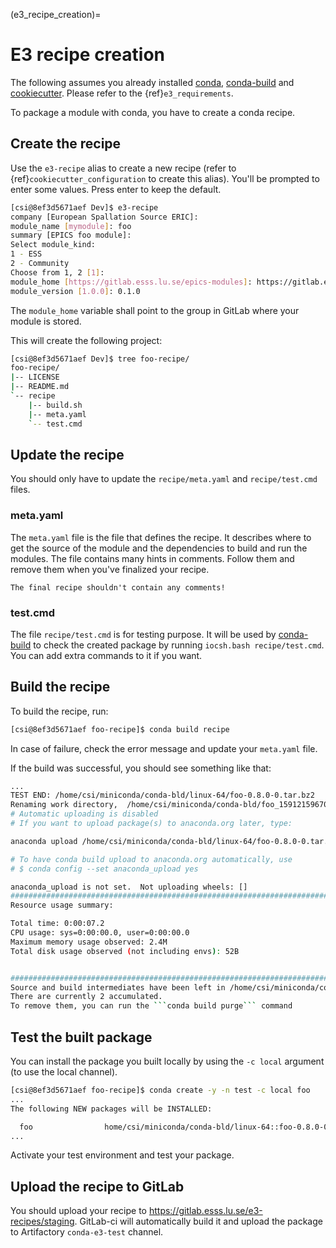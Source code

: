 (e3_recipe_creation)=

# E3 recipe creation

The following assumes you already installed [conda], [conda-build] and
[cookiecutter].  Please refer to the {ref}`e3_requirements`.

To package a module with conda, you have to create a conda recipe.

## Create the recipe

Use the `e3-recipe` alias to create a new recipe (refer to
{ref}`cookiecutter_configuration` to create this alias).  You'll be prompted to
enter some values. Press enter to keep the default.

```bash
[csi@8ef3d5671aef Dev]$ e3-recipe
company [European Spallation Source ERIC]:
module_name [mymodule]: foo
summary [EPICS foo module]:
Select module_kind:
1 - ESS
2 - Community
Choose from 1, 2 [1]:
module_home [https://gitlab.esss.lu.se/epics-modules]: https://gitlab.esss.lu.se/epics-modules/test-group
module_version [1.0.0]: 0.1.0
```

The `module_home` variable shall point to the group in GitLab where your module
is stored.

This will create the following project:

```bash
[csi@8ef3d5671aef Dev]$ tree foo-recipe/
foo-recipe/
|-- LICENSE
|-- README.md
`-- recipe
    |-- build.sh
    |-- meta.yaml
    `-- test.cmd
```

## Update the recipe

You should only have to update the `recipe/meta.yaml` and `recipe/test.cmd`
files.

### meta.yaml

The `meta.yaml` file is the file that defines the recipe.  It describes where to
get the source of the module and the dependencies to build and run the modules.
The file contains many hints in comments. Follow them and remove them when
you've finalized your recipe.

```{note}
The final recipe shouldn't contain any comments!
```

### test.cmd

The file `recipe/test.cmd` is for testing purpose.  It will be used by
[conda-build] to check the created package by running `iocsh.bash
recipe/test.cmd`.  You can add extra commands to it if you want.

## Build the recipe

To build the recipe, run:

```bash
[csi@8ef3d5671aef foo-recipe]$ conda build recipe
```

In case of failure, check the error message and update your `meta.yaml` file.

If the build was successful, you should see something like that:

````bash
...
TEST END: /home/csi/miniconda/conda-bld/linux-64/foo-0.8.0-0.tar.bz2
Renaming work directory,  /home/csi/miniconda/conda-bld/foo_1591215967088/work  to  /home/csi/miniconda/conda-bld/foo_1591215967088/work_moved_foo-0.8.0-0_linux-64_main_build_loop
# Automatic uploading is disabled
# If you want to upload package(s) to anaconda.org later, type:

anaconda upload /home/csi/miniconda/conda-bld/linux-64/foo-0.8.0-0.tar.bz2

# To have conda build upload to anaconda.org automatically, use
# $ conda config --set anaconda_upload yes

anaconda_upload is not set.  Not uploading wheels: []
####################################################################################
Resource usage summary:

Total time: 0:00:07.2
CPU usage: sys=0:00:00.0, user=0:00:00.0
Maximum memory usage observed: 2.4M
Total disk usage observed (not including envs): 52B


####################################################################################
Source and build intermediates have been left in /home/csi/miniconda/conda-bld.
There are currently 2 accumulated.
To remove them, you can run the ```conda build purge``` command
````

## Test the built package

You can install the package you built locally by using the `-c local` argument
(to use the local channel).

```bash
[csi@8ef3d5671aef foo-recipe]$ conda create -y -n test -c local foo
...
The following NEW packages will be INSTALLED:

  foo                home/csi/miniconda/conda-bld/linux-64::foo-0.8.0-0
...
```

Activate your test environment and test your package.

## Upload the recipe to GitLab

You should upload your recipe to <https://gitlab.esss.lu.se/e3-recipes/staging>.
GitLab-ci will automatically build it and upload the package to Artifactory
`conda-e3-test` channel.

[conda]: https://docs.conda.io/en/latest/
[conda-build]: https://docs.conda.io/projects/conda-build/en/latest/index.html
[cookiecutter]: https://cookiecutter.readthedocs.io
